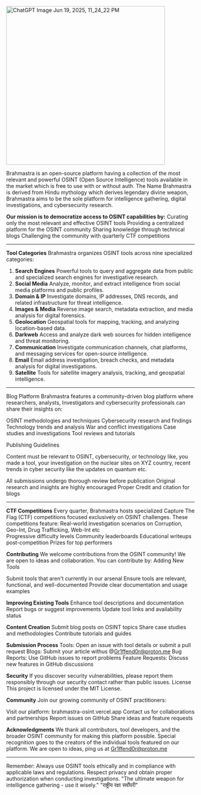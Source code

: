 <img width="424" height="424" alt="ChatGPT Image Jun 19, 2025, 11_24_22 PM" src="https://github.com/user-attachments/assets/ec1b8617-5ee6-4ae1-9e76-260b3868ab80" />


Brahmastra is an open-source platform having a collection of the most relevant and powerful OSINT (Open Source Intelligence) tools available in the market which is free to use with or without auth.
The Name Brahmastra is derived from Hindu mythology which derives legendary divine weapon, Brahmastra aims to be the sole platform for intelligence gathering, digital investigations, and cybersecurity research.

**Our mission is to democratize access to OSINT capabilities by:**
Curating only the most relevant and effective OSINT tools
Providing a centralized platform for the OSINT community
Sharing knowledge through technical blogs
Challenging the community with quarterly CTF competitions

--------------------------------------------------------------------------------------------------------------------------------------------------------------------------------------------------------------------
**Tool Categories**
Brahmastra organizes OSINT tools across nine specialized categories:
1. **Search Engines**
Powerful tools to query and aggregate data from public and specialized search engines for investigative research.
2. **Social Media**
Analyze, monitor, and extract intelligence from social media platforms and public profiles.
3. **Domain & IP**
Investigate domains, IP addresses, DNS records, and related infrastructure for threat intelligence.
4. **Images & Media**
Reverse image search, metadata extraction, and media analysis for digital forensics.
5. **Geolocation**
Geospatial tools for mapping, tracking, and analyzing location-based data.
6. **Darkweb**
Access and analyze dark web sources for hidden intelligence and threat monitoring.
7. **Communication**
Investigate communication channels, chat platforms, and messaging services for open-source intelligence.
8. **Email**
Email address investigation, breach checks, and metadata analysis for digital investigations.
9. **Satellite**
Tools for satellite imagery analysis, tracking, and geospatial intelligence.

--------------------------------------------------------------------------------------------------------------------------------------------------------------------------------------------------------------------
Blog Platform
Brahmastra features a community-driven blog platform where researchers, analysts, Investigators and cybersecurity professionals can share their insights on:

OSINT methodologies and techniques
Cybersecurity research and findings
Technology trends and analysis
War and conflict investigations
Case studies and investigations
Tool reviews and tutorials

Publishing Guidelines

Content must be relevant to OSINT, cybersecurity, or technology like, you made a tool, your investigation on the nuclear sites on XYZ country, recent trends in cyber security like the updates on quantum etc.

All submissions undergo thorough review before publication
Original research and insights are highly encouraged
Proper Credit and citation for blogs

--------------------------------------------------------------------------------------------------------------------------------------------------------------------------------------------------------------------
**CTF Competitions**
Every quarter, Brahmastra hosts specialized Capture The Flag (CTF) competitions focused exclusively on OSINT challenges. These competitions feature:
Real-world investigation scenarios on Corruption, Geo-Int, Drug Trafficking, Web-Int etc  
Progressive difficulty levels
Community leaderboards
Educational writeups post-competition
Prizes for top performers

**Contributing**
We welcome contributions from the OSINT community! We are open to ideas and collaboration. You can contribute by:
Adding New Tools

Submit tools that aren't currently in our arsenal
Ensure tools are relevant, functional, and well-documented
Provide clear documentation and usage examples

**Improving Existing Tools**
Enhance tool descriptions and documentation
Report bugs or suggest improvements
Update tool links and availability status

**Content Creation**
Submit blog posts on OSINT topics
Share case studies and methodologies
Contribute tutorials and guides


**Submission Process**
Tools: Open an issue with tool details or submit a pull request
Blogs: Submit your article withus @Gr1ffend0r@proton.me
Bug Reports: Use GitHub issues to report problems
Feature Requests: Discuss new features in GitHub discussions

**Security**
If you discover security vulnerabilities, please report them responsibly through our security contact rather than public issues.
License
This project is licensed under the MIT License.

**Community**
Join our growing community of OSINT practitioners:

Visit our platform: brahmastra-osint.vercel.app
Contact us for collaborations and partnerships
Report issues on GitHub
Share ideas and feature requests

**Acknowledgments**
We thank all contributors, tool developers, and the broader OSINT community for making this platform possible. Special recognition goes to the creators of the individual tools featured on our platform.
We are open to ideas, ping us at Gr1ffend0r@proton.me 

--------------------------------------------------------------------------------------------------------------------------------------------------------------------------------------------------------------------
Remember: Always use OSINT tools ethically and in compliance with applicable laws and regulations. Respect privacy and obtain proper authorization when conducting investigations.
"The ultimate weapon for intelligence gathering - use it wisely."
"राष्ट्रीय रक्षा सर्वोपरी"

